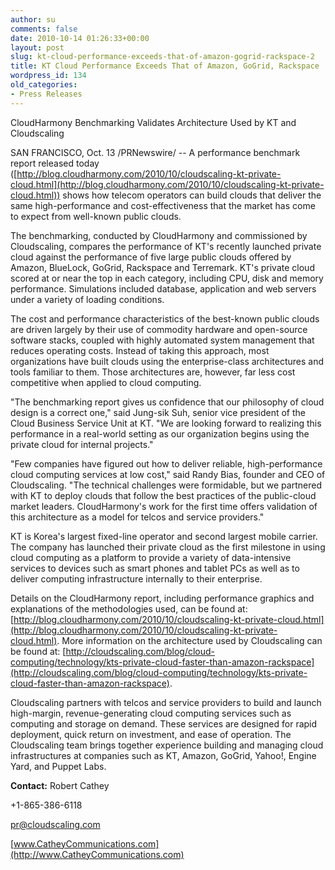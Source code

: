 ```yaml
---
author: su
comments: false
date: 2010-10-14 01:26:33+00:00
layout: post
slug: kt-cloud-performance-exceeds-that-of-amazon-gogrid-rackspace-2
title: KT Cloud Performance Exceeds That of Amazon, GoGrid, Rackspace
wordpress_id: 134
old_categories:
- Press Releases
---
```


CloudHarmony Benchmarking Validates Architecture Used by KT and Cloudscaling


  

SAN FRANCISCO, Oct. 13 /PRNewswire/ -- A performance benchmark report released today ([http://blog.cloudharmony.com/2010/10/cloudscaling-kt-private-cloud.html](http://blog.cloudharmony.com/2010/10/cloudscaling-kt-private-cloud.html))  shows how telecom operators can build clouds that deliver the same high-performance and cost-effectiveness that the market has come to expect from well-known public clouds.


  
  

The benchmarking, conducted by CloudHarmony and commissioned by Cloudscaling, compares the performance of KT's recently launched private cloud against the performance of five large public clouds offered by Amazon, BlueLock, GoGrid, Rackspace and Terremark. KT's private cloud scored at or near the top in each category, including CPU, disk and memory performance. Simulations included database, application and web servers under a variety of loading conditions.


  
  

The cost and performance characteristics of the best-known public clouds are driven largely by their use of commodity hardware and open-source software stacks, coupled with highly automated system management that reduces operating costs. Instead of taking this approach, most organizations have built clouds using the enterprise-class architectures and tools familiar to them. Those architectures are, however, far less cost competitive when applied to cloud computing.


  
  

"The benchmarking report gives us confidence that our philosophy of cloud design is a correct one," said Jung-sik Suh, senior vice president of the Cloud Business Service Unit at KT. "We are looking forward to realizing this performance in a real-world setting as our organization begins using the private cloud for internal projects."


  
  

"Few companies have figured out how to deliver reliable, high-performance cloud computing services at low cost," said Randy Bias, founder and CEO of Cloudscaling. "The technical challenges were formidable, but we partnered with KT to deploy clouds that follow the best practices of the public-cloud market leaders. CloudHarmony's work for the first time offers validation of this architecture as a model for telcos and service providers."


  
  

KT is Korea's largest fixed-line operator and second largest mobile carrier. The company has launched their private cloud as the first milestone in using cloud computing as a platform to provide a variety of data-intensive services to devices such as smart phones and tablet PCs as well as to deliver computing infrastructure internally to their enterprise.


  
  

Details on the CloudHarmony report, including performance graphics and explanations of the methodologies used, can be found at: [http://blog.cloudharmony.com/2010/10/cloudscaling-kt-private-cloud.html](http://blog.cloudharmony.com/2010/10/cloudscaling-kt-private-cloud.html). More information on the architecture used by Cloudscaling can be found at: [http://cloudscaling.com/blog/cloud-computing/technology/kts-private-cloud-faster-than-amazon-rackspace](http://cloudscaling.com/blog/cloud-computing/technology/kts-private-cloud-faster-than-amazon-rackspace).


  
  

Cloudscaling partners with telcos and service providers to build and launch high-margin, revenue-generating cloud computing services such as computing and storage on demand. These services are designed for rapid deployment, quick return on investment, and ease of operation. The Cloudscaling team brings together experience building and managing cloud infrastructures at companies such as KT, Amazon, GoGrid, Yahoo!, Engine Yard, and Puppet Labs.





**Contact:** Robert Cathey
    
+1-865-386-6118
    
[pr@cloudscaling.com](mailto:pr@cloudscaling.com)
    
[www.CatheyCommunications.com](http://www.CatheyCommunications.com)



